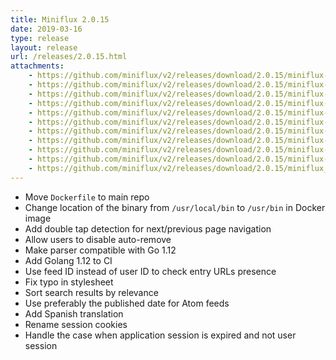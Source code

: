 ```yaml
---
title: Miniflux 2.0.15
date: 2019-03-16
type: release
layout: release
url: /releases/2.0.15.html
attachments:
    - https://github.com/miniflux/v2/releases/download/2.0.15/miniflux-darwin-amd64
    - https://github.com/miniflux/v2/releases/download/2.0.15/miniflux-freebsd-amd64
    - https://github.com/miniflux/v2/releases/download/2.0.15/miniflux-linux-amd64
    - https://github.com/miniflux/v2/releases/download/2.0.15/miniflux-linux-armv5
    - https://github.com/miniflux/v2/releases/download/2.0.15/miniflux-linux-armv6
    - https://github.com/miniflux/v2/releases/download/2.0.15/miniflux-linux-armv7
    - https://github.com/miniflux/v2/releases/download/2.0.15/miniflux-linux-armv8
    - https://github.com/miniflux/v2/releases/download/2.0.15/miniflux-openbsd-amd64
    - https://github.com/miniflux/v2/releases/download/2.0.15/miniflux-windows-amd64
    - https://github.com/miniflux/v2/releases/download/2.0.15/miniflux-2.0.15-1.0.x86_64.rpm
    - https://github.com/miniflux/v2/releases/download/2.0.15/miniflux_2.0.15_amd64.deb
---
```

* Move `Dockerfile` to main repo
* Change location of the binary from `/usr/local/bin` to `/usr/bin` in Docker image
* Add double tap detection for next/previous page navigation
* Allow users to disable auto-remove
* Make parser compatible with Go 1.12
* Add Golang 1.12 to CI
* Use feed ID instead of user ID to check entry URLs presence
* Fix typo in stylesheet
* Sort search results by relevance
* Use preferably the published date for Atom feeds
* Add Spanish translation
* Rename session cookies
* Handle the case when application session is expired and not user session
